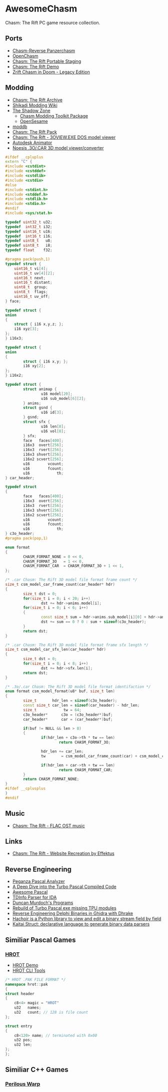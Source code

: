 # AwesomeChasm
Chasm: The Rift PC game resource collection.

## Ports
- [Chasm-Reverse Panzerchasm](https://github.com/Panzerschrek/Chasm-Reverse)
- [OpenChasm](https://github.com/alexey-lysiuk/OpenChasm)
- [Chasm: The Rift Portable Staging](https://www.moddb.com/games/chasm-the-rift/downloads/chasm-portable-staging)
- [Chasm: The Rift Demo](https://www.gog.com/en/game/chasmtherift_demo)
- [Zrift Chasm in Doom - Legacy Edition](https://www.moddb.com/mods/zrift-chasm-in-doom-legacy-edition/downloads/zrift-chasm-in-doom-legacy-edition-v11)

## Modding
- [Chasm: The Rift Archive](https://www.chasm3d.com/)
- [Shikadi Modding Wiki](https://moddingwiki.shikadi.net/wiki/Chasm:_The_Rift)
- [The Shadow Zone](https://discord.com/channels/768103789411434586/1374778669612007527)
  - [Chasm Modding Toolkit Package](https://discord.com/channels/768103789411434586/1374842906002718803)
  - [OpenSesame](https://discord.com/channels/768103789411434586/1374929171263918080)
- [moddb](https://www.moddb.com/games/chasm-the-rift)
- [Chasm: The Rift Pack](https://steamcommunity.com/sharedfiles/filedetails/?id=3128742113)
- [Chasm: The Rift - 3OVIEW.EXE DOS model viewer](https://www.chasm3d.com/files/dump/CDEMOf.zip)
- [Autodesk Animator](https://github.com/AnimatorPro)
- [Noesis .3O/.CAR 3D model viewer/converter](https://richwhitehouse.com/index.php?content=inc_stream.php)

```cpp
#ifdef __cpluplus
extern "C" {
#include <cstdint>
#include <cstddef>
#include <cstdlib>
#include <cstdio>
#else
#include <stdint.h>
#include <stddef.h>
#include <stdlib.h>
#include <stdio.h>
#endif
#include <sys/stat.h>

typedef uint32_t u32;
typedef  int32_t i32;
typedef uint16_t u16;
typedef  int16_t i16;
typedef uint8_t   u8;
typedef uint8_t   i8;
typedef float    f32;

#pragma pack(push,1)
typedef struct {
    uint16_t vi[4];
    uint16_t uv[4][2];
    uint16_t next;
    uint16_t distant;
    uint8_t  group;
    uint8_t  flags;
    uint16_t uv_off;
} face;

typedef struct {
union
{
    struct { i16 x,y,z; };
    i16 xyz[3];
};
} i16x3;

typedef struct {
union
{
        struct { i16 x,y; };
        i16 xy[2];
};
} i16x2;

typedef struct {
        struct animap {
                u16 model[20];
                u16 sub_model[6][2];
        } anims;
        struct gsnd {
                u16 id[3];
        } gsnd;
        struct sfx {
                u16 len[8];
                u16 vol[8];
        } sfx;
        face   faces[400];
        i16x3  overt[256];
        i16x3  rvert[256];
        i16x3 shvert[256];
        i16x2 scvert[256];
        u16        vcount;
        u16        fcount;
        u16            th;
} car_header;

typedef struct
{
        face   faces[400];
        i16x3  overt[256];
        i16x3  rvert[256];
        i16x3 shvert[256];
        i16x2 scvert[256];
        u16        vcount;
        u16        fcount;
        u16            th;
} c3o_header;
#pragma pack(pop,1)

enum format
{
        CHASM_FORMAT_NONE = 0 << 0,
        CHASM_FORMAT_3O   = 1 << 0,
        CHASM_FORMAT_CAR  = CHASM_FORMAT_3O + 1 << 1,
};

/* .car Chasm: The Rift 3D model file format frame count */ 
size_t csm_model_car_frame_count(car_header* hdr)
{
        size_t dst = 0;
        for(size_t i = 0; i < 20; i++)
                dst += hdr->anims.model[i];
        for(size_t i = 0; i < 6; i++)
        {
                const size_t sum = hdr->anims.sub_model[i][0] + hdr->anims.sub_model[i][1];
                dst += sum == 0 ? 0 : sum + sizeof(c3o_header);
        }
        return dst;
}

/* .car Chasm: The Rift 3D model file format frame sfx length */ 
size_t csm_model_car_sfx_len(car_header* hdr)
{
        size_t dst = 0;
        for(size_t i = 0; i < 8; i++)
                dst += hdr->sfx.len[i];
        return dst;
}

/* .3o/.car Chasm: The Rift 3D model file format identifaction */
enum format csm_model_format(u8* buf, size_t len)
{
        size_t       hdr_len = sizeof(c3o_header);
        const size_t car_len = sizeof(car_header) - hdr_len;
        size_t            tw = 64;
        c3o_header*      c3o = (c3o_header*)buf;
        car_header*      car = (car_header*)buf;

        if(buf != NULL && len > 0)
        {
                if(hdr_len + c3o->th * tw == len)
                        return CHASM_FORMAT_3O;

                hdr_len += car_len;
                tw       = csm_model_car_frame_count(car) + csm_model_car_sfx_len(car);

                if(hdr_len + car->th + tw == len)
                        return CHASM_FORMAT_CAR;
        }
        return CHASM_FORMAT_NONE;
}
#ifdef __cplusplus
}
#endif
```

## Music
- [Chasm: The Rift - FLAC OST music](https://www.chasm3d.com/files/music/flac/)

## Links
- [Chasm: The Rift - Website Recreation by Effektus](http://chasm.atspace.eu/)

## Reverse Engineering
- [Peganza Pascal Analyzer](https://www.peganza.com/)
- [A Deep Dive into the Turbo Pascal Compiled Code](https://github.com/daelsepara/turbo-pascal-assembly)
- [Awesome Pascal](https://github.com/Fr0sT-Brutal/awesome-pascal)
- [TDInfo Parser for IDA](https://github.com/ramikg/tdinfo-parser)
- [Duncan Murdoch's Programs](https://www.murdoch-sutherland.com/programs/index.htm)
- [Rebuild of Turbo Pascal exe missing TPU modules](https://comp.lang.pascal.borland.narkive.com/1B3WeJkX/rebuild-of-turbo-pascal-exe-missing-tpu-modules)
- [Reverse Engineering Delphi Binaries in Ghidra with Dhrake](https://blag.nullteilerfrei.de/2019/12/23/reverse-engineering-delphi-binaries-in-ghidra-with-dhrake/)
- [Hachoir is a Python library to view and edit a binary stream field by field](https://github.com/vstinner/hachoir)
- [Kaitai Struct: declarative language to generate binary data parsers](https://github.com/kaitai-io/kaitai_struct)

## Similiar Pascal Games

### [HROT](https://en.wikipedia.org/wiki/Hrot)
- [HROT Demo](https://www.gog.com/en/game/hrot_demo)
- [HROT CLI Tools](https://github.com/joshuaskelly/hrot-cli-tools)
```cpp
/* HROT .PAK FILE FORMAT */
namespace hrot::pak
{
struct header
{
    c8<4> magic = "HROT"
    u32   names;
    u32   count; // 128 is file count
};

struct entry
{
    c8<120> name; // terminated with 0x00
    u32 pos;
    u32 len;
};
};
```
## Similiar C++ Games

### [Perilous Warp](https://crystice.com/perilous-warp/)
